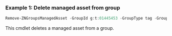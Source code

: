 ### Example 1: Delete managed asset from group
```powershell
Remove-ZNGroupsManagedAsset -GroupId g:t:01445453 -GroupType tag -GroupOrAssetId a:a:8ErCHXe8

```

This cmdlet deletes a managed asset from a group.
